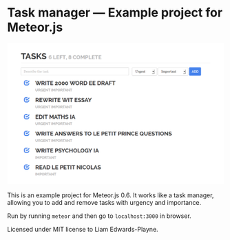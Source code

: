 Task manager — Example project for Meteor.js
============================================

![Screenshot](./screenshot.png)

This is an example project for Meteor.js 0.6. It works like a task manager, allowing you to add and remove tasks with urgency and importance.

Run by running `meteor` and then go to `localhost:3000` in browser.

Licensed under MIT license to Liam Edwards-Playne.

